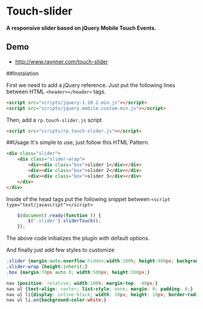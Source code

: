 # Touch-slider

**A responsive slider based on jQuery Mobile Touch Events.**

## Demo
* http://www.raynner.com/touch-slider

##Instalation

First we need to add a jQuery reference. Just put the following lines between HTML `<header></header>` tags. 
``` html
<script src="scripts/jquery-1.10.2.min.js"></script>
<script src="scripts/jquery.mobile.custom.min.js"></script>
```

Then, add a  `rp.touch-slider.js` script
``` html
<script src="scripts/rp.touch-slider.js"></script>
```

##Usage
It's simple to use, just follow this HTML Pattern.
``` html
<div class="slider">
    <div class="slider-wrap">
        <div><div class="box">slider 1</div></div>
        <div><div class="box">slider 2</div></div>
        <div><div class="box">slider 3</div></div>
    </div>
</div>
```

Inside of the head tags put the following snippet between `<script type="text/javascript"></script>`
```js
    $(document).ready(function () {
        $('.slider').sliderTouch();
    });
```

The above code initializes the plugin with default options.

And finally just add few styles to customize
```CSS
.slider {margin:auto;overflow:hidden;width:100%; height:400px; background-color:#221f1f}
.slider-wrap {height:inherit;}
.box {margin:70px auto 0; width:500px; height:260px;}

nav {position: relative; width:100%; margin-top: -40px;}
nav ul {text-align: center; list-style: none; margin: 0; padding: 0;}
nav ul li{display: inline-block; width: 10px; height: 10px; border-radius: 10px; background: #565656; margin: 0 2px;cursor: pointer;}
nav ul li.on{background-color:white;}

``` 